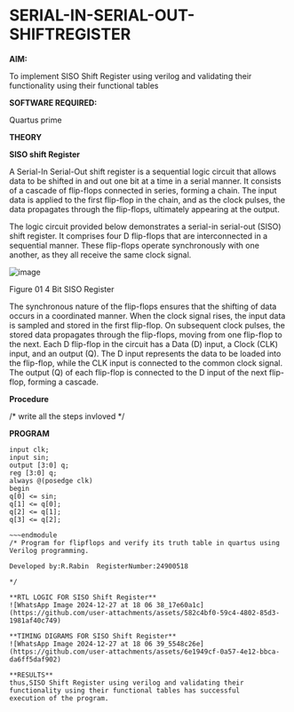 # SERIAL-IN-SERIAL-OUT-SHIFTREGISTER

**AIM:**

To implement  SISO Shift Register using verilog and validating their functionality using their functional tables

**SOFTWARE REQUIRED:**

Quartus prime

**THEORY**

**SISO shift Register**

A Serial-In Serial-Out shift register is a sequential logic circuit that allows data to be shifted in and out one bit at a time in a serial manner. It consists of a cascade of flip-flops connected in series, forming a chain. The input data is applied to the first flip-flop in the chain, and as the clock pulses, the data propagates through the flip-flops, ultimately appearing at the output.

The logic circuit provided below demonstrates a serial-in serial-out (SISO) shift register. It comprises four D flip-flops that are interconnected in a sequential manner. These flip-flops operate synchronously with one another, as they all receive the same clock signal.

![image](https://github.com/naavaneetha/SERIAL-IN-SERIAL-OUT-SHIFTREGISTER/assets/154305477/e81c4072-37f9-46c6-8145-566764b74c3a)

Figure 01 4 Bit SISO Register

The synchronous nature of the flip-flops ensures that the shifting of data occurs in a coordinated manner. When the clock signal rises, the input data is sampled and stored in the first flip-flop. On subsequent clock pulses, the stored data propagates through the flip-flops, moving from one flip-flop to the next.
Each D flip-flop in the circuit has a Data (D) input, a Clock (CLK) input, and an output (Q). The D input represents the data to be loaded into the flip-flop, while the CLK input is connected to the common clock signal. The output (Q) of each flip-flop is connected to the D input of the next flip-flop, forming a cascade.

**Procedure**

/* write all the steps invloved */

**PROGRAM**
~~~module experiment10(clk, sin, q);
input clk;
input sin;
output [3:0] q;
reg [3:0] q;
always @(posedge clk)
begin
q[0] <= sin;
q[1] <= q[0];
q[2] <= q[1];
q[3] <= q[2];

~~~endmodule
/* Program for flipflops and verify its truth table in quartus using Verilog programming.

Developed by:R.Rabin  RegisterNumber:24900518

*/

**RTL LOGIC FOR SISO Shift Register**
![WhatsApp Image 2024-12-27 at 18 06 38_17e60a1c](https://github.com/user-attachments/assets/582c4bf0-59c4-4802-85d3-1981af40c749)

**TIMING DIGRAMS FOR SISO Shift Register**
![WhatsApp Image 2024-12-27 at 18 06 39_5548c26e](https://github.com/user-attachments/assets/6e1949cf-0a57-4e12-bbca-da6ff5daf902)

**RESULTS**
thus,SISO Shift Register using verilog and validating their functionality using their functional tables has successful execution of the program.
